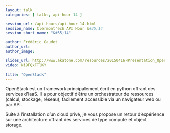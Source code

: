 ```yaml
---
layout: talk
categories: [ talks, api-hour-14 ]

session_url: /api-hours/api-hour-14.html
session_name: Clermont'ech API Hour &#35;14
session_short_name: "&#35;14"

author: Frédéric Gaudet
author_url:
author_image:

slides_url: http://www.akatone.com/resources/20150416-Presentation_OpenStack.pdf
video: Ni9FQxFTlKY

title: "OpenStack"
---
```


OpenStack est un framework principalement écrit en python offrant des services
d'IaaS. Il a pour objectif d’être un orchestrateur de ressources (calcul,
stockage, réseau), facilement accessible via un navigateur web ou par API.

Suite à l’installation d’un cloud privé, je vous propose un retour d’expérience
sur une architecture offrant des services de type compute et object storage.
